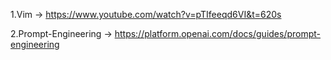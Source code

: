 

1.Vim -> https://www.youtube.com/watch?v=pTIfeeqd6VI&t=620s

2.Prompt-Engineering -> https://platform.openai.com/docs/guides/prompt-engineering
